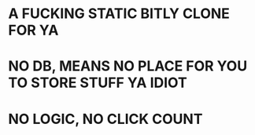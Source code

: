 # A FUCKING STATIC BITLY CLONE FOR YA
# NO DB, MEANS NO PLACE FOR YOU TO STORE STUFF YA IDIOT
# NO LOGIC, NO CLICK COUNT
